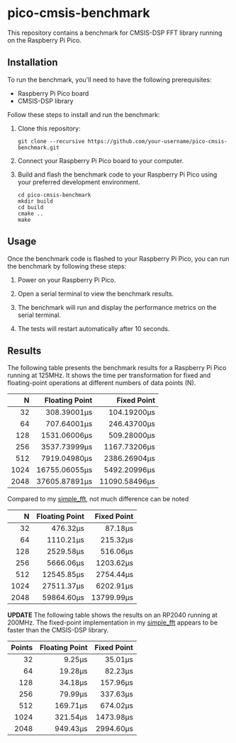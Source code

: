 # pico-cmsis-benchmark

This repository contains a benchmark for CMSIS-DSP FFT library running on the Raspberry Pi Pico.

## Installation

To run the benchmark, you'll need to have the following prerequisites:

- Raspberry Pi Pico board
- CMSIS-DSP library

Follow these steps to install and run the benchmark:

1. Clone this repository:

   ```shell
   git clone --recursive https://github.com/your-username/pico-cmsis-benchmark.git
   ```

2. Connect your Raspberry Pi Pico board to your computer.

3. Build and flash the benchmark code to your Raspberry Pi Pico using your preferred development environment.

   ```shell
   cd pico-cmsis-benchmark
   mkdir build
   cd build
   cmake ..
   make
   ```

## Usage

Once the benchmark code is flashed to your Raspberry Pi Pico, you can run the benchmark by following these steps:

1. Power on your Raspberry Pi Pico.

2. Open a serial terminal to view the benchmark results.

3. The benchmark will run and display the performance metrics on the serial terminal.
4. The tests will restart automatically after 10 seconds.

## Results

The following table presents the benchmark results for a Raspberry Pi Pico running at 125MHz. It shows the time per transformation for fixed and floating-point operations at different numbers of data points (N).

|    N |   Floating Point |      Fixed Point |
| ---: | ---------------: | ---------------: |
|   32 |   308.39001&mu;s |   104.19200&mu;s |
|   64 |   707.64001&mu;s |   246.43700&mu;s |
|  128 |  1531.06006&mu;s |   509.28000&mu;s |
|  256 |  3537.73999&mu;s |  1167.73206&mu;s |
|  512 |  7919.04980&mu;s |  2386.26904&mu;s |
| 1024 | 16755.06055&mu;s |  5492.20996&mu;s |
| 2048 | 37605.87891&mu;s | 11090.58496&mu;s |

Compared to my [simple_fft](https://github.com/RafaelGCPP/simple_fft), not much difference can be noted

|    N | Floating Point |   Fixed Point |
| ---: | -------------: | ------------: |
|   32 |    476.32&mu;s |    87.18&mu;s |
|   64 |   1110.21&mu;s |   215.32&mu;s |
|  128 |   2529.58&mu;s |   516.06&mu;s |
|  256 |   5666.06&mu;s |  1203.62&mu;s |
|  512 |  12545.85&mu;s |  2754.44&mu;s |
| 1024 |  27511.37&mu;s |  6202.91&mu;s |
| 2048 |  59864.60&mu;s | 13799.99&mu;s |

**UPDATE**
The following table shows the results on an RP2040 running at 200MHz. The fixed-point implementation in my [simple_fft](https://github.com/RafaelGCPP/simple_fft) appears to be faster than the CMSIS-DSP library.

| Points | Floating Point |  Fixed Point |
| -----: | -------------: | -----------: |
|     32 |      9.25&mu;s |   35.01&mu;s |
|     64 |     19.28&mu;s |   82.23&mu;s |
|    128 |     34.18&mu;s |  157.96&mu;s |
|    256 |     79.99&mu;s |  337.63&mu;s |
|    512 |    169.71&mu;s |  674.02&mu;s |
|   1024 |    321.54&mu;s | 1473.98&mu;s |
|   2048 |    949.43&mu;s | 2994.60&mu;s |
